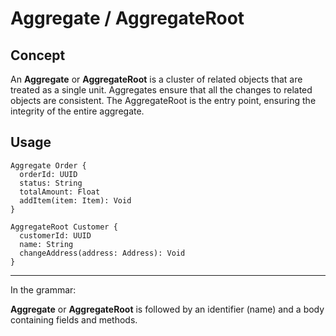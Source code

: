 # Aggregate / AggregateRoot

## Concept

An **Aggregate** or **AggregateRoot** is a cluster of related objects that are treated as a single unit. Aggregates ensure that all the changes to related objects are consistent. The AggregateRoot is the entry point, ensuring the integrity of the entire aggregate.

## Usage

```ddd
Aggregate Order {
  orderId: UUID
  status: String
  totalAmount: Float
  addItem(item: Item): Void
}
```

```ddd
AggregateRoot Customer {
  customerId: UUID
  name: String
  changeAddress(address: Address): Void
}
```

---

In the grammar:

**Aggregate** or **AggregateRoot** is followed by an identifier (name) and a body containing fields and methods.